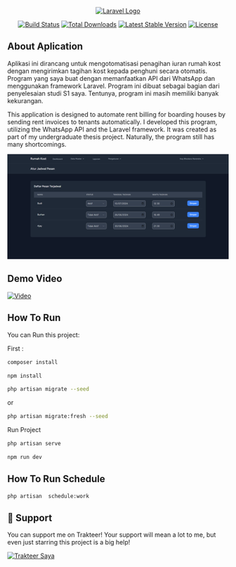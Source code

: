 <p align="center"><a href="https://laravel.com" target="_blank"><img src="https://raw.githubusercontent.com/laravel/art/master/logo-lockup/5%20SVG/2%20CMYK/1%20Full%20Color/laravel-logolockup-cmyk-red.svg" width="400" alt="Laravel Logo"></a></p>

<p align="center">
<a href="https://github.com/laravel/framework/actions"><img src="https://github.com/laravel/framework/workflows/tests/badge.svg" alt="Build Status"></a>
<a href="https://packagist.org/packages/laravel/framework"><img src="https://img.shields.io/packagist/dt/laravel/framework" alt="Total Downloads"></a>
<a href="https://packagist.org/packages/laravel/framework"><img src="https://img.shields.io/packagist/v/laravel/framework" alt="Latest Stable Version"></a>
<a href="https://packagist.org/packages/laravel/framework"><img src="https://img.shields.io/packagist/l/laravel/framework" alt="License"></a>
</p>

## About Aplication

Aplikasi ini dirancang untuk mengotomatisasi penagihan iuran rumah kost dengan mengirimkan tagihan kost kepada penghuni secara otomatis. Program yang saya buat dengan memanfaatkan API dari WhatsApp dan menggunakan framework Laravel. Program ini dibuat sebagai bagian dari penyelesaian studi S1 saya. Tentunya, program ini masih memiliki banyak kekurangan.

This application is designed to automate rent billing for boarding houses by sending rent invoices to tenants automatically. I developed this program, utilizing the WhatsApp API and the Laravel framework. It was created as part of my undergraduate thesis project. Naturally, the program still has many shortcomings.

![Screecshoot Application](https://github.com/rizkiarch/rumah_kost/blob/main/public/assets/Jadwal.png)

## Demo Video 
[![Video](https://img.youtube.com/vi/whR4LaSVDR8/maxresdefault.jpg)](https://www.youtube.com/watch?v=whR4LaSVDR8)

## How To Run

You can Run this project:

First :
```bash
composer install
```

```bash
npm install
```

```bash
php artisan migrate --seed
```
or
```bash
php artisan migrate:fresh --seed
```

Run Project

```bash
php artisan serve
```

```bash
npm run dev
```

## How To Run Schedule

```bash
php artisan  schedule:work
```


<p></p>

<h2 id="dukungan">💌 Support</h2>

You can support me on Trakteer! Your support will mean a lot to me, but even just starring this project is a big help!

<p></p>

<a href="https://trakteer.id/mhdrzk" target="_blank"><img id="wse-buttons-preview" src="https://cdn.trakteer.id/images/embed/trbtn-red-6.png" height="40" style="border:0px;height:40px;" alt="Trakteer Saya"></a>

<p></p>
